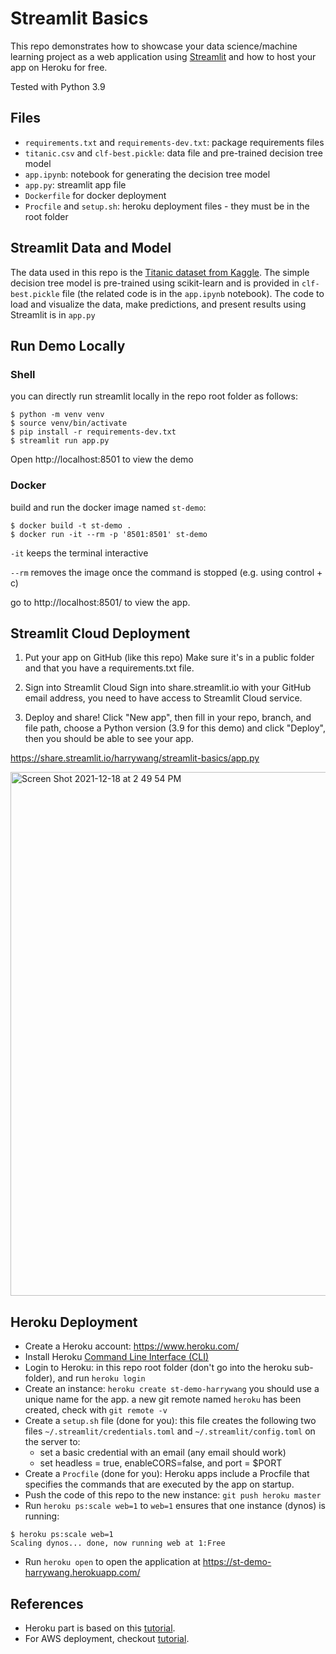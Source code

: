 # Streamlit Basics

This repo demonstrates how to showcase your data science/machine learning project as a web application using [Streamlit](https://www.streamlit.io/) and how to host your app on Heroku for free.

Tested with Python 3.9

## Files

- `requirements.txt` and `requirements-dev.txt`: package requirements files
- `titanic.csv` and `clf-best.pickle`: data file and pre-trained decision tree model
- `app.ipynb`: notebook for generating the decision tree model
- `app.py`: streamlit app file
- `Dockerfile` for docker deployment
- `Procfile` and `setup.sh`: heroku deployment files - they must be in the root folder

## Streamlit Data and Model

The data used in this repo is the [Titanic dataset from Kaggle](https://www.kaggle.com/c/titanic). The simple decision tree model is pre-trained using scikit-learn and is provided in `clf-best.pickle` file (the related code is in the `app.ipynb` notebook). The code to load and visualize the data, make predictions, and present results using Streamlit is in `app.py`

## Run Demo Locally 

### Shell

you can directly run streamlit locally in the repo root folder as follows:

```shell
$ python -m venv venv
$ source venv/bin/activate
$ pip install -r requirements-dev.txt
$ streamlit run app.py
```
Open http://localhost:8501 to view the demo

### Docker

build and run the docker image named `st-demo`:

```
$ docker build -t st-demo .
$ docker run -it --rm -p '8501:8501' st-demo
```

`-it` keeps the terminal interactive

`--rm` removes the image once the command is stopped (e.g. using control + c)

go to http://localhost:8501/ to view the app.


## Streamlit Cloud Deployment
 
1. Put your app on GitHub (like this repo)
Make sure it's in a public folder and that you have a requirements.txt file.
 
2. Sign into Streamlit Cloud
Sign into share.streamlit.io with your GitHub email address, you need to have access to Streamlit Cloud service.
 
3. Deploy and share! 
Click "New app", then fill in your repo, branch, and file path, choose a Python version (3.9 for this demo) and click "Deploy", then you should be able to see your app.

https://share.streamlit.io/harrywang/streamlit-basics/app.py

<img width="838" alt="Screen Shot 2021-12-18 at 2 49 54 PM" src="https://user-images.githubusercontent.com/595772/146653960-664146b7-afcc-4b5d-b0aa-763bd5788482.png">

## Heroku Deployment

- Create a Heroku account: https://www.heroku.com/
- Install Heroku [Command Line Interface (CLI)](https://devcenter.heroku.com/articles/getting-started-with-python#set-up)
- Login to Heroku: in this repo root folder (don't go into the heroku sub-folder), and run `heroku login`
- Create an instance: `heroku create st-demo-harrywang` you should use a unique name for the app. a new git remote named `heroku` has been created, check with `git remote -v`
- Create a `setup.sh` file (done for you): this file creates the following two files
`~/.streamlit/credentials.toml` and `~/.streamlit/config.toml` on the server to:
    - set a basic credential with an email (any email should work)
    - set headless = true, enableCORS=false, and port = $PORT
- Create a `Procfile` (done for you): Heroku apps include a Procfile that specifies the commands that are executed by the app on startup. 
- Push the code of this repo to the new instance: `git push heroku master`
- Run `heroku ps:scale web=1` to `web=1` ensures that one instance (dynos) is running:
```
$ heroku ps:scale web=1
Scaling dynos... done, now running web at 1:Free
```
- Run `heroku open` to open the application at https://st-demo-harrywang.herokuapp.com/

## References

- Heroku part is based on this [tutorial](https://towardsdatascience.com/-quickly-build-and-deploy-an-application-with-streamlit-988ca08c7e83).
- For AWS deployment, checkout [tutorial](https://github.com/nicolasmetallo/legendary-streamlit-demo).